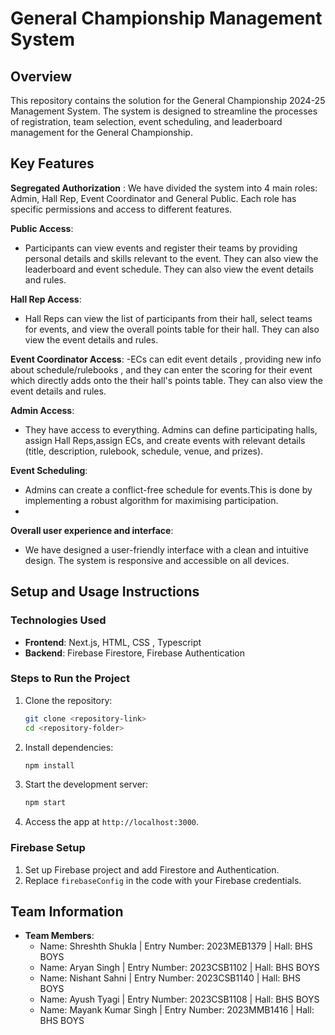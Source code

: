 
# General Championship Management System

## Overview
This repository contains the solution for the General Championship 2024-25 Management System. 
The system is designed to streamline the processes of registration, team selection, event scheduling, and leaderboard management for the General Championship.

## Key Features

**Segregated Authorization** :
   We have divided the system into 4 main roles: Admin, Hall Rep, Event Coordinator and General Public. Each role has specific permissions and access to different features.

**Public Access**:
- Participants can view events and register their teams by providing personal details and skills relevant to the event. They can also view the leaderboard and event schedule. They can also view the event details and rules.
  
 **Hall Rep Access**:
- Hall Reps can view the list of participants from their hall, select teams for events, and view the overall points table for their hall. They can also view the event details and rules.
  
**Event Coordinator Access**:
   -ECs can edit event details , providing new info about schedule/rulebooks , and they can enter the scoring for their event which directly adds onto the their hall's points table. They can also view the event details and rules.
   
 **Admin Access**:
   - They have access to everything. Admins can define participating halls, assign Hall Reps,assign ECs, and create events with relevant details (title, description, rulebook, schedule, venue, and prizes).

**Event Scheduling**:
   - Admins can create a conflict-free schedule for events.This is done by implementing a robust algorithm for maximising participation.
   - 
 **Overall user experience and interface**:
   - We have designed a user-friendly interface with a clean and intuitive design. The system is responsive and accessible on all devices.

## Setup and Usage Instructions

### Technologies Used
- **Frontend**: Next.js, HTML, CSS , Typescript
- **Backend**: Firebase Firestore, Firebase Authentication

### Steps to Run the Project
1. Clone the repository:
   ```bash
   git clone <repository-link>
   cd <repository-folder>
   ```
2. Install dependencies:
   ```bash
   npm install
   ```
3. Start the development server:
   ```bash
   npm start
   ```
4. Access the app at `http://localhost:3000`.

### Firebase Setup
1. Set up Firebase project and add Firestore and Authentication.
2. Replace `firebaseConfig` in the code with your Firebase credentials.

## Team Information
- **Team Members**:
  - Name: Shreshth Shukla | Entry Number: 2023MEB1379 | Hall: BHS BOYS
  - Name: Aryan Singh | Entry Number: 2023CSB1102 | Hall: BHS BOYS
  - Name: Nishant Sahni | Entry Number: 2023CSB1140 | Hall: BHS BOYS
  - Name: Ayush Tyagi | Entry Number: 2023CSB1108 | Hall: BHS BOYS  
  - Name: Mayank Kumar Singh | Entry Number: 2023MMB1416 | Hall: BHS BOYS
